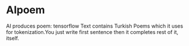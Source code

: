 # AIpoem
AI produces poem: tensorflow
Text contains Turkish Poems which it uses for tokenization.You just write first sentence then it completes rest of it, itself.
